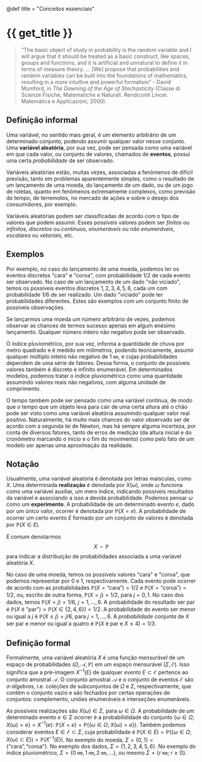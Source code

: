 @def title = "Conceitos essenciais"

# {{ get_title }}

> "The basic object of study in probability is the random variable and I will argue that it should be treated as a basic construct, like spaces, groups and functions, and it is artificial and unnatural to define it in terms of measure theory. ... [We] propose that probabilities and random variables can be built into the foundations of mathematics, resulting in a more intuitive and powerful formalism" - David Mumford, in *The Dawning of the Age of Stochasticity* (Classe di Scienze Fisiche, Matematiche e Naturali. Rendiconti Lincei. Matematica e Applicazioni, 2000).

## Definição informal

Uma variável, no sentido mais geral, é um elemento arbitrário de um determinado conjunto, podendo assumir qualquer valor nesse conjunto. Uma **variável aleatória**, por sua vez, pode ser pensada como uma variável em que cada valor, ou conjunto de valores, chamados de **eventos**, possui uma certa *probabilidade* de ser observado.

Variáveis aleatórias estão, muitas vezes, associadas a fenômenos de difícil previsão, tanto em problemas aparentemente simples, como o resultado de um lançamento de uma moeda, do lançamento de um dado, ou de um jogo de roletas, quanto em fenômenos extremamente complexos, como previsão do tempo, de terremotos, no mercado de ações e sobre o desejo dos consumidores, por exemplo.

Variáveis aleatórias podem ser classificadas de acordo com o tipo de valores que podem assumir. Esses possíveis valores podem ser *finitos* ou *infinitos*, *discretos* ou *contínuos*, *enumeráveis* ou *não enumeráveis*, *escalares* ou *vetoriais*, etc.

## Exemplos

Por exemplo, no caso do lançamento de uma moeda, podemos ter os eventos discretos "cara" e "coroa", com probabilidade 1/2 de cada evento ser observado. No caso de um lançamento de um dado "não viciado", temos os possíveis eventos discretos $1, 2, 3, 4, 5, 6$, cada um com probabilidade 1/6 de ser realizado. Um dado "viciado" pode ter probabilidades diferentes. Estes são exemplos com um conjunto finito de possíveis observações.

Se lançarmos uma moeda um número arbitrário de vezes, podemos observar as chances de termos sucesso apenas em algum enésimo lançamento. Qualquer número inteiro não negativo pode ser observado.

O índice pluviométrico, por sua vez, informa a quantidade de chuva por metro quadrado e é medido em milímetros, podendo teoricamente, assumir qualquer múltiplo inteiro não negativo de $1\;\texttt{mm}$, e cujas probabilidades dependem de uma série de fatores. Dessa forma, o conjunto de possíveis valores também é discreto e infinito enumerável. Em determinados modelos, podemos tratar o índice pluviométrico como uma quantidade assumindo valores reais não negativos, com alguma unidade de comprimento.

O tempo também pode ser pensado como uma variável contínua, de modo que o tempo que um objeto leva para cair de uma certa altura até o chão pode ser visto como uma variável aleatória assumindo qualquer valor real positivo. Naturalmente, há muito mais chances do valor observado ser de acordo com a segunda lei de Newton, mas há sempre alguma incerteza, por conta de diversos fatores, tanto de erros de medição (da altura inicial e do cronômetro marcando o início e o fim do movimento) como pelo fato de um modelo ser apenas uma aproximação da realidade.

## Notação

Usualmente, uma variável aleatória é denotada por letras maísculas, como $X$. Uma determinada **realização** é denotada por $X(\omega)$, onde $\omega$ funciona como uma variável auxiliar, um mero índice, indicando possíveis resultados da variável e associando a isso a devida probabilidade. Podemos pensar $\omega$ como um **experimento**. A probabilidade de um determinado evento $e$, dado por um único valor, ocorrer é denotada por $\mathbb{P}(X = e)$. A probabilidade de ocorrer um certo evento $E$ formado por um conjunto de valores é denotada por $\mathbb{P}(X \in E)$.

É comum denotarmos
$$
X \sim \mathbb{P}
$$
para indicar a distribuição de probabilidades associada a uma variável aleatória $X$.

No caso de uma moeda, temos os possíveis valores "cara" e "coroa", que podemos representar por $0$ e $1$, respectivamente. Cada evento pode ocorrer de acordo com as probabilidades $\mathbb{P}(X = \textrm{``cara''}) = 1/2$ e $\mathbb{P}(X = \textrm{``coroa''}) = 1/2$, ou, escrito de outra forma, $\mathbb{P}(X = j) = 1/2$, para $j = 0, 1$. No caso dos dados, temos $\mathbb{P}(X = j) = 1/6$, $j = 1, \ldots, 6.$ A probabilidade do resultado ser par é $\mathbb{P}(X \textrm{ é "par"}) = \mathbb{P}(X \in \{2, 4, 6\}) = 1/2.$ A probabilidade do evento ser menor ou igual a $j$ é $\mathbb{P}(X \leq j) = j/6$, para $j = 1, \ldots, 6$. A *probabilidade conjunta* de $X$ ser par e menor ou igual a quatro é $\mathbb{P}(X \textrm{ é par e } X \leq 4) = 1/3$.

## Definição formal

Formalmente, uma variável aleatória $X$ é uma função *mensurável* de um espaço de probabilidades $(\Omega, \mathcal{A}, \mathbb{P})$ em um espaço mensurável $(\Sigma, \mathcal{E})$. Isso significa que a pré-imagem $X^{-1}(E)$ de qualquer *evento* $E\subset \mathcal{E}$ pertence ao conjunto amostral $\mathcal{A}$. O conjunto amostral $\mathcal{A}$ e o conjunto de eventos $\mathcal{E}$ são *$\sigma$-álgebras*, i.e. coleções de subconjuntos de $\Omega$ e $\Sigma$, respectivamente, que contém o conjunto vazio e são fechados por certas operações de conjuntos: complemento, uniões enumeráveis e interseções enumeráveis.

As possíveis realizações são $X(\omega)\in \Sigma$, para $\omega\in \Omega$. A probabilidade de um determinado evento $e\in \Sigma$ ocorrer é a probabilididade do conjunto $\{\omega \in \Omega; \;X(\omega) = e\} = X^{-1}(e)$: $\mathbb{P}(X = e) = \mathbb{P}(\{\omega \in \Omega; \; X(\omega) = e\})$. Também podemos considerar eventos $E\in \mathcal{E}\subset \Sigma$, cuja probabilidade é $\mathbb{P}(X \in E) = \mathbb{P}(\{\omega\in \Omega; X(\omega) \subset E\}) = \mathbb{P}(X^{-1}(E))$. No exemplo do moeda, $\Sigma = \{0, 1\} = \{\textrm{``cara''}, \textrm{``coroa''}\}$. No exemplo dos dados, $\Sigma = \{1, 2, 3, 4, 5, 6\}$. No exemplo do índice pluviométrico, $\Sigma = \{0\;\texttt{mm}, 1\;\texttt{mm}, 2\;\texttt{mm}, \ldots\}$, ou mesmo $\Sigma = \{r \;\texttt{mm}; \;r \geq 0 \}.$
